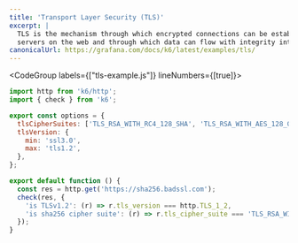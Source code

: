 ```yaml
---
title: 'Transport Layer Security (TLS)'
excerpt: |
  TLS is the mechanism through which encrypted connections can be established between clients and
  servers on the web and through which data can flow with integrity intact.
canonicalUrl: https://grafana.com/docs/k6/latest/examples/tls/
---
```


<CodeGroup labels={["tls-example.js"]} lineNumbers={[true]}>

```javascript
import http from 'k6/http';
import { check } from 'k6';

export const options = {
  tlsCipherSuites: ['TLS_RSA_WITH_RC4_128_SHA', 'TLS_RSA_WITH_AES_128_GCM_SHA256'],
  tlsVersion: {
    min: 'ssl3.0',
    max: 'tls1.2',
  },
};

export default function () {
  const res = http.get('https://sha256.badssl.com');
  check(res, {
    'is TLSv1.2': (r) => r.tls_version === http.TLS_1_2,
    'is sha256 cipher suite': (r) => r.tls_cipher_suite === 'TLS_RSA_WITH_AES_128_GCM_SHA256',
  });
}
```

</CodeGroup>
